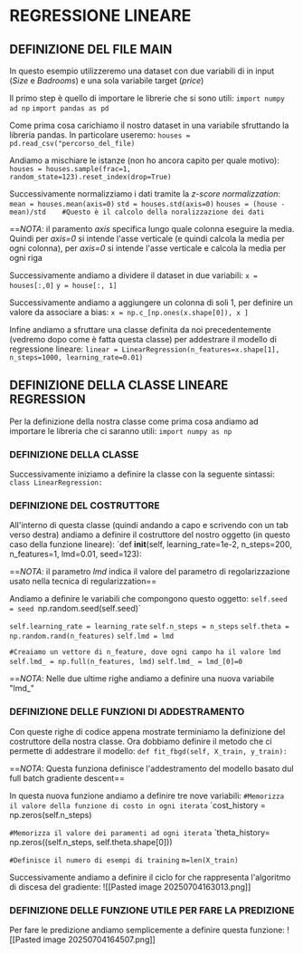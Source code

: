 # REGRESSIONE LINEARE 


## DEFINIZIONE DEL FILE MAIN
In questo esempio utilizzeremo una dataset con due variabili di in input (_Size_ e _Badrooms_) e una sola variabile target (_price_)


Il primo step è quello di importare le librerie che si sono utili:
`import numpy ad np`
`import pandas as pd`


Come prima cosa carichiamo il nostro dataset in una variabile sfruttando la libreria pandas. In particolare useremo:
`houses = pd.read_csv("percorso_del_file)`


Andiamo a mischiare le istanze (non ho ancora capito per quale motivo):
`houses = houses.sample(frac=1, random_state=123).reset_index(drop=True)`


Successivamente normalizziamo i dati tramite la _z-score normalizzation_:
`mean = houses.mean(axis=0)`
`std = houses.std(axis=0)`
`houses = (house - mean)/std    #Questo è il calcolo della noralizzazione dei dati`

==_NOTA_: il paramento _axis_ specifica lungo quale colonna eseguire la media. Quindi per _axis=0_ si intende l'asse verticale (e quindi calcola la media per ogni colonna), per _axis=0_ si intende l'asse verticale e calcola la media per ogni riga


Successivamente andiamo a dividere il dataset in due variabili:
`x = houses[:,0]`
`y = house[:, 1]`


Successivamente andiamo a aggiungere un colonna di soli 1, per definire un valore da associare a bias:
`x = np.c_[np.ones(x.shape[0]), x ]`


Infine andiamo a sfruttare una classe definita da noi precedentemente (vedremo dopo come è fatta questa classe) per addestrare il modello di regressione lineare:
`linear = LinearRegression(n_features=x.shape[1], n_steps=1000, learning_rate=0.01)`




## DEFINIZIONE DELLA CLASSE LINEARE REGRESSION
Per la definizione della nostra classe come prima cosa andiamo ad importare le libreria che ci saranno utili:
`import numpy as np`

### DEFINIZIONE DELLA CLASSE
Successivamente iniziamo a definire la classe con la seguente sintassi:
`class LinearRegression:`

### DEFINIZIONE DEL COSTRUTTORE
All'interno di questa classe (quindi andando a capo e scrivendo con un tab verso destra) andiamo a definire il costruttore del nostro oggetto (in questo caso della funzione lineare):
`def __init__(self, learning_rate=1e-2, n_steps=200, n_features=1, lmd=0.01, seed=123):

==_NOTA_: il parametro _lmd_ indica il valore del parametro di regolarizzazione usato nella tecnica di regularizzation==


Andiamo a definire le variabili che compongono questo oggetto:
`self.seed = seed
`np.random.seed(self.seed)`

`self.learning_rate = learning_rate`
`self.n_steps = n_steps`
`self.theta = np.random.rand(n_features)`
`self.lmd = lmd`

`#Creaiamo un vettore di n_feature, dove ogni campo ha il valore lmd`
`self.lmd_ = np.full(n_features, lmd)`
`self.lmd_ = lmd_[0]=0`

==_NOTA_: Nelle due ultime righe andiamo a definire una nuova variabile "lmd_"




### DEFINIZIONE DELLE FUNZIONI DI ADDESTRAMENTO
Con queste righe di codice appena mostrate terminiamo la definizione del costruttore della nostra classe. Ora dobbiamo definire il metodo che ci permette di addestrare il modello:
`def fit_fbgd(self, X_train, y_train):`

==_NOTA_: Questa funziona definisce l'addestramento del modello basato dul full batch gradiente descent==


In questa nuova funzione andiamo a definire tre nove variabili:
`#Memorizza il valore della funzione di costo in ogni iterata`
`cost_history = np.zeros(self.n_steps)  

`#Memorizza il valore dei paramenti ad ogni iterata`
`theta_history= np.zeros((self.n_steps, self.theta.shape[0]))

`#Definisce il numero di esempi di training`
`m=len(X_train)`


Successivamente andiamo a definire il ciclo for che rappresenta l'algoritmo di discesa del gradiente:
![[Pasted image 20250704163013.png]]



### DEFINIZIONE DELLE FUNZIONE UTILE PER FARE LA PREDIZIONE

Per fare le predizione andiamo semplicemente a definire questa funzione:
![[Pasted image 20250704164507.png]]

